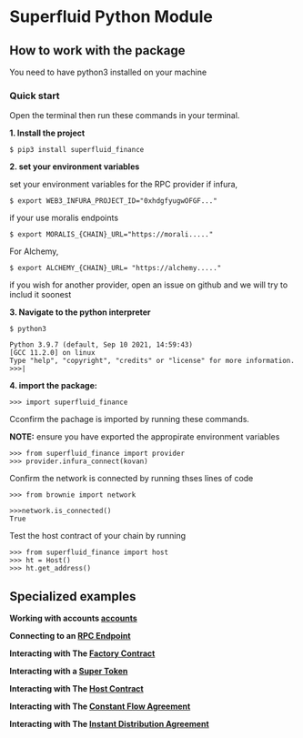 # Superfluid Python Module

## How to work with the package
You need to have python3 installed on your machine

### Quick start
Open the terminal then run these commands in your terminal.

**1. Install the project**
```
$ pip3 install superfluid_finance
```
**2. set your environment variables**

set your environment variables for the RPC provider
if infura,
```
$ export WEB3_INFURA_PROJECT_ID="0xhdgfyugwOFGF..."
```
if your use moralis endpoints

```
$ export MORALIS_{CHAIN}_URL="https://morali....."
```

For Alchemy,
```
$ export ALCHEMY_{CHAIN}_URL= "https://alchemy....."
```

if you wish for another provider, open an issue on github and we will try to includ it soonest

**3. Navigate to the python interpreter**
```
$ python3
```
```
Python 3.9.7 (default, Sep 10 2021, 14:59:43) 
[GCC 11.2.0] on linux
Type "help", "copyright", "credits" or "license" for more information.
>>>|
```
**4. import the package:**
```
>>> import superfluid_finance
```

Cconfirm the pachage is imported by running these commands.

**NOTE:** ensure you have exported the appropirate environment variables
```
>>> from superfluid_finance import provider
>>> provider.infura_connect(kovan)
```

Confirm the network is connected by running thses lines of code

```
>>> from brownie import network
```
```
>>>network.is_connected()
True
```

Test the host contract of your chain by running

```
>>> from superfluid_finance import host
>>> ht = Host()
>>> ht.get_address()
```

## Specialized examples

**Working with accounts [accounts](/ACOUNT.md)**

**Connecting to an [RPC Endpoint](/PROVIDE.md)**

**Interacting with The [Factory Contract](/FACTORY.md)**

**Interacting with a [Super Token](/SUPERTOKEN.md)**

**Interacting with The [Host Contract](/HOST.md)**

**Interacting with The [Constant Flow Agreement](/CFA.md)**

**Interacting with The [Instant Distribution Agreement](/IDA.md)**
